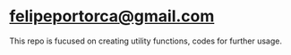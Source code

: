 # felipeportorca@gmail.com
This repo is fucused on creating utility functions, codes for further usage.

